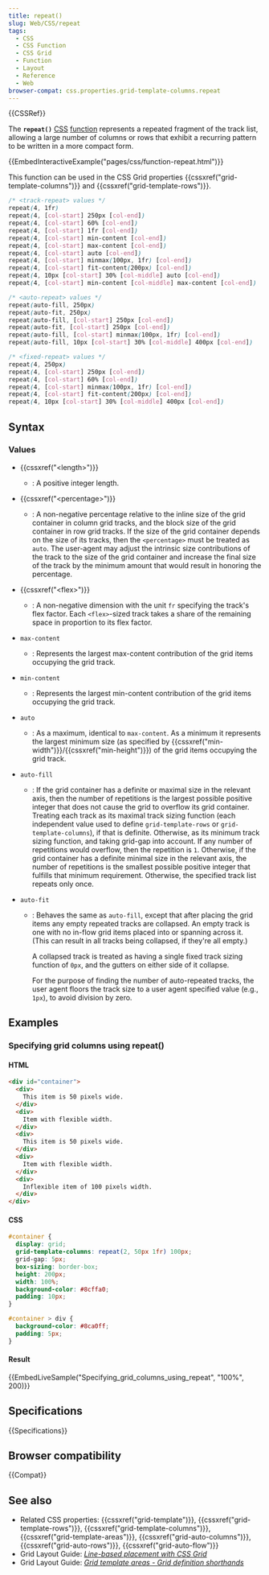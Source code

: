 ```yaml
---
title: repeat()
slug: Web/CSS/repeat
tags:
  - CSS
  - CSS Function
  - CSS Grid
  - Function
  - Layout
  - Reference
  - Web
browser-compat: css.properties.grid-template-columns.repeat
---
```

{{CSSRef}}

The **`repeat()`** [CSS](/en-US/docs/Web/CSS) [function](/en-US/docs/Web/CSS/CSS_Functions) represents a repeated fragment of the track list, allowing a large number of columns or rows that exhibit a recurring pattern to be written in a more compact form.

{{EmbedInteractiveExample("pages/css/function-repeat.html")}}

This function can be used in the CSS Grid properties {{cssxref("grid-template-columns")}} and {{cssxref("grid-template-rows")}}.

```css
/* <track-repeat> values */
repeat(4, 1fr)
repeat(4, [col-start] 250px [col-end])
repeat(4, [col-start] 60% [col-end])
repeat(4, [col-start] 1fr [col-end])
repeat(4, [col-start] min-content [col-end])
repeat(4, [col-start] max-content [col-end])
repeat(4, [col-start] auto [col-end])
repeat(4, [col-start] minmax(100px, 1fr) [col-end])
repeat(4, [col-start] fit-content(200px) [col-end])
repeat(4, 10px [col-start] 30% [col-middle] auto [col-end])
repeat(4, [col-start] min-content [col-middle] max-content [col-end])

/* <auto-repeat> values */
repeat(auto-fill, 250px)
repeat(auto-fit, 250px)
repeat(auto-fill, [col-start] 250px [col-end])
repeat(auto-fit, [col-start] 250px [col-end])
repeat(auto-fill, [col-start] minmax(100px, 1fr) [col-end])
repeat(auto-fill, 10px [col-start] 30% [col-middle] 400px [col-end])

/* <fixed-repeat> values */
repeat(4, 250px)
repeat(4, [col-start] 250px [col-end])
repeat(4, [col-start] 60% [col-end])
repeat(4, [col-start] minmax(100px, 1fr) [col-end])
repeat(4, [col-start] fit-content(200px) [col-end])
repeat(4, 10px [col-start] 30% [col-middle] 400px [col-end])
```

## Syntax

### Values

- {{cssxref("&lt;length&gt;")}}
  - : A positive integer length.
- {{cssxref("&lt;percentage&gt;")}}
  - : A non-negative percentage relative to the inline size of the grid container in column grid tracks, and the block size of the grid container in row grid tracks. If the size of the grid container depends on the size of its tracks, then the `<percentage>` must be treated as `auto`. The user-agent may adjust the intrinsic size contributions of the track to the size of the grid container and increase the final size of the track by the minimum amount that would result in honoring the percentage.
- {{cssxref("&lt;flex&gt;")}}
  - : A non-negative dimension with the unit `fr` specifying the track's flex factor. Each `<flex>`-sized track takes a share of the remaining space in proportion to its flex factor.
- `max-content`
  - : Represents the largest max-content contribution of the grid items occupying the grid track.
- `min-content`
  - : Represents the largest min-content contribution of the grid items occupying the grid track.
- `auto`
  - : As a maximum, identical to `max-content`. As a minimum it represents the largest minimum size (as specified by {{cssxref("min-width")}}/{{cssxref("min-height")}}) of the grid items occupying the grid track.
- `auto-fill`
  - : If the grid container has a definite or maximal size in the relevant axis, then the number of repetitions is the largest possible positive integer that does not cause the grid to overflow its grid container. Treating each track as its maximal track sizing function (each independent value used to define `grid-template-rows` or `grid-template-columns`), if that is definite. Otherwise, as its minimum track sizing function, and taking grid-gap into account. If any number of repetitions would overflow, then the repetition is `1`. Otherwise, if the grid container has a definite minimal size in the relevant axis, the number of repetitions is the smallest possible positive integer that fulfills that minimum requirement. Otherwise, the specified track list repeats only once.
- `auto-fit`

  - : Behaves the same as `auto-fill`, except that after placing the grid items any empty repeated tracks are collapsed. An empty track is one with no in-flow grid items placed into or spanning across it. (This can result in all tracks being collapsed, if they're all empty.)

    A collapsed track is treated as having a single fixed track sizing function of `0px`, and the gutters on either side of it collapse.

    For the purpose of finding the number of auto-repeated tracks, the user agent floors the track size to a user agent specified value (e.g., `1px`), to avoid division by zero.

## Examples

### Specifying grid columns using repeat()

#### HTML

```html
<div id="container">
  <div>
    This item is 50 pixels wide.
  </div>
  <div>
    Item with flexible width.
  </div>
  <div>
    This item is 50 pixels wide.
  </div>
  <div>
    Item with flexible width.
  </div>
  <div>
    Inflexible item of 100 pixels width.
  </div>
</div>
```

#### CSS

```css
#container {
  display: grid;
  grid-template-columns: repeat(2, 50px 1fr) 100px;
  grid-gap: 5px;
  box-sizing: border-box;
  height: 200px;
  width: 100%;
  background-color: #8cffa0;
  padding: 10px;
}

#container > div {
  background-color: #8ca0ff;
  padding: 5px;
}
```

#### Result

{{EmbedLiveSample("Specifying_grid_columns_using_repeat", "100%", 200)}}

## Specifications

{{Specifications}}

## Browser compatibility

{{Compat}}

## See also

- Related CSS properties: {{cssxref("grid-template")}}, {{cssxref("grid-template-rows")}}, {{cssxref("grid-template-columns")}}, {{cssxref("grid-template-areas")}}, {{cssxref("grid-auto-columns")}}, {{cssxref("grid-auto-rows")}}, {{cssxref("grid-auto-flow")}}
- Grid Layout Guide: _[Line-based placement with CSS Grid](/en-US/docs/Web/CSS/CSS_Grid_Layout/Line-based_Placement_with_CSS_Grid)_
- Grid Layout Guide: _[Grid template areas - Grid definition shorthands](/en-US/docs/Web/CSS/CSS_Grid_Layout/Grid_Template_Areas#Grid_definition_shorthands)_
